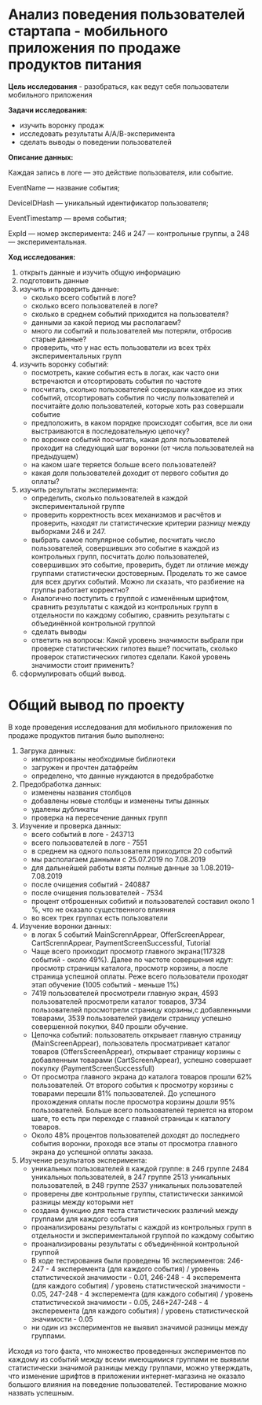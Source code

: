 # Анализ поведения пользователей стартапа - мобильного приложения по продаже продуктов питания
**Цель исследования** - разобраться, как ведут себя пользователи мобильного приложения

**Задачи исследования:**
- изучить воронку продаж
- исследовать результаты А/А/В-эксперимента
- сделать выводы о поведении пользователей

**Описание данных:**

Каждая запись в логе — это действие пользователя, или событие.

EventName — название события;

DeviceIDHash — уникальный идентификатор пользователя;

EventTimestamp — время события;

ExpId — номер эксперимента: 246 и 247 — контрольные группы, а 248 — экспериментальная.


**Ход исследования:**
1. открыть данные и изучить общую информацию
2. подготовить данные
3. изучить и проверить данные:
    - сколько всего событий в логе?
    - сколько всего пользователей в логе?
    - cколько в среднем событий приходится на пользователя?
    - данными за какой период мы располагаем? 
    - много ли событий и пользователей мы потеряли, отбросив старые данные?
    - проверить, что у нас есть пользователи из всех трёх экспериментальных групп
4. изучить воронку событий:
    - посмотреть, какие события есть в логах, как часто они встречаются и отсортировать события по частоте
    - посчитать, сколько пользователей совершали каждое из этих событий, отсортировать события по числу пользователей и посчитайте долю пользователей, которые хоть раз совершали событие
    - предположить, в каком порядке происходят события, все ли они выстраиваются в последовательную цепочку? 
    - по воронке событий посчитать, какая доля пользователей проходит на следующий шаг воронки (от числа пользователей на предыдущем)
    - на каком шаге теряется больше всего пользователей?
    - какая доля пользователей доходит от первого события до оплаты?
5. изучить результаты эксперимента:
    - определить, сколько пользователей в каждой экспериментальной группе
    -  проверить корректность всех механизмов и расчётов и проверить, находят ли статистические критерии разницу между выборками 246 и 247.
    - выбрать самое популярное событие, посчитать число пользователей, совершивших это событие в каждой из контрольных групп, посчитать долю пользователей, совершивших это событие, проверить, будет ли отличие между группами статистически достоверным. Проделать то же самое для всех других событий. Можно ли сказать, что разбиение на группы работает корректно?
    - Аналогично поступить с группой с изменённым шрифтом, сравнить результаты с каждой из контрольных групп в отдельности по каждому событию, сравнить результаты с объединённой контрольной группой
    - сделать выводы
    - ответить на вопросы: Какой уровень значимости выбрали при проверке статистических гипотез выше? посчитать, сколько проверок статистических гипотез сделали. Какой уровень значимости стоит применить? 
6. сформулировать общий вывод.

# Общий вывод по проекту
В ходе проведения исследования для  мобильного приложения по продаже продуктов питания было выполнено:
1. Загрука данных:
    - импортированы необходимые библиотеки 
    - загружен и прочтен датафрейм
    - определено, что данные нуждаются в предобработке
2. Предобработка данных:
    - изменены названия столбцов
    - добавлены новые столбцы и изменены типы данных
    - удалены дубликаты
    - проверка на пересечение данных групп
3. Изучение и проверка данных:
    - всего событий в логе - 243713
    - всего пользователей в логе - 7551
    - в среднем на одного пользователя приходится 20 событий
    - мы располагаем данными с 25.07.2019 по 7.08.2019
    - для дальнейшей работы взяты полные данные за 1.08.2019-7.08.2019
    - после очищения событий - 240887
    - после очищения пользователей - 7534
    - процент отброшенных собитий и пользователей составил около 1 %, что не оказало существенного влияния
    - во всех трех группах есть пользователи
4. Изучение воронки данных:
    - в логах 5 событий MainScrennAppear, OfferScreenAppear, CartScrennAppear, PaymentScreenSuccessful, Tutorial 
    - Чаще всего проиходит просмотр главного экрана(117328 событий - около 49%). Далее по частоте совершения идут: просмотр страницы каталога, просмотр корзины, а после страница успешной оплаты. Реже всего пользователи проходят этап обучение (1005 событий - меньше 1%)
    - 7419 пользователей просмотрели главную экран, 4593 пользователей просмотрели каталог товаров, 3734 пользователей просмотрели страницу корзины,с добавленными товарами, 3539 пользователей увидели страницу успешно совершенной покупки, 840 прошли обучение.
    - Цепочка событий: пользователь открывает главную страницу (MainScreenAppear), пользователь просматривает каталог товаров (OffersScreenAppear), открывает страницу корзины с добавленным товарами (CartScreenAppear), успешно совершает покупку (PaymentScreenSuccessfull)
    - От просмотра главного экрана до каталога товаров прошли 62% пользователей. От второго события к просмотру корзины с товарами перешли 81% пользователей. До успешного прохождения оплаты после просмотра корзины дошли 95% пользователей. Больше всего пользователей теряется на втором шаге, то есть при переходе с главной страницы к каталогу товаров. 
    - Около 48% процентов пользователей доходят до последнего события воронки, проходя все этапы от просмотра главного экрана до успешной оплаты заказа.
5. Изучение результатов эксперимента:
    - уникальных пользователей в каждой группе: в 246 группе 2484 уникальных пользователей, в 247 группе 2513 уникальных пользователей, в 248 группе 2537 уникальных пользователей
    - проверены две контрольные группы, статистически занкимой разницы между которыми нет
    - создана функцию для теста статистических различий между группами для каждого события
    - проанализированы результаты с каждой из контрольных групп в отдельности и экспериментальной группой по каждому событию
    - проанализированы результаты с объединённой контрольной группой
    - В ходе тестирования были проведены 16 экспериментов: 246-247 - 4 эксперемента (для каждого события) / уровень статистической значимости - 0.01, 246-248 - 4 эксперемента (для каждого события) / уровень статистической значимости - 0.05, 247-248 - 4 эксперемента (для каждого события) / уровень статистической значимости - 0.05, 246+247-248 - 4 эксперемента (для каждого события) / уровень статистической значимости - 0.05
    - ни один из экспериментов не выявил значимой разницы между группами.

Исходя из того факта, что множество проведенных экспериментов по каждому из событий между всеми имеющимися группами не выявили статистически значимой разницы между группами, можно утверждать, что изменение шрифтов в приложении интернет-магазина не оказало большого влияния на поведение пользователей. Тестирование можно назвать успешным.
